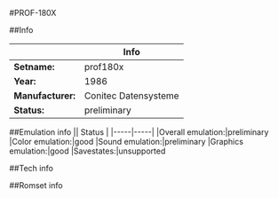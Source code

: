 #PROF-180X

##Info

||Info|
|-----|-----|
|**Setname:**|prof180x
|**Year:**|1986
|**Manufacturer:**|Conitec Datensysteme
|**Status:**|preliminary

##Emulation info
|| Status |
|-----|-----|
|Overall emulation:|preliminary
|Color emulation:|good
|Sound emulation:|preliminary
|Graphics emulation:|good
|Savestates:|unsupported

##Tech info

##Romset info

<!--- START OF EDITED COMMENT DO NOT TOUCH TEXT ABOVE-->
